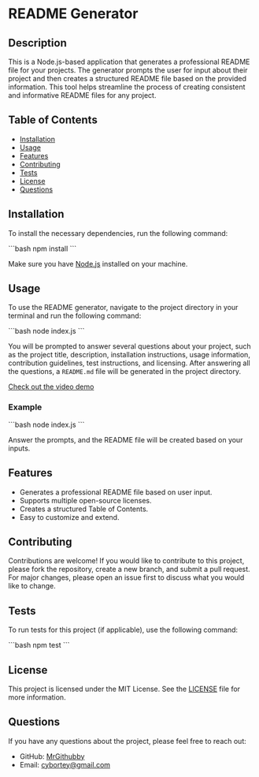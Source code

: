 # README Generator

## Description

This is a Node.js-based application that generates a professional README file for your projects. The generator prompts the user for input about their project and then creates a structured README file based on the provided information. This tool helps streamline the process of creating consistent and informative README files for any project.

## Table of Contents
- [Installation](#installation)
- [Usage](#usage)
- [Features](#features)
- [Contributing](#contributing)
- [Tests](#tests)
- [License](#license)
- [Questions](#questions)

## Installation

To install the necessary dependencies, run the following command:

\`\`\`bash
npm install
\`\`\`

Make sure you have [Node.js](https://nodejs.org/) installed on your machine.

## Usage

To use the README generator, navigate to the project directory in your terminal and run the following command:

\`\`\`bash
node index.js
\`\`\`

You will be prompted to answer several questions about your project, such as the project title, description, installation instructions, usage information, contribution guidelines, test instructions, and licensing. After answering all the questions, a `README.md` file will be generated in the project directory.

[Check out the video demo](https://drive.google.com/file/d/1ipkgtXHBRDgK30lATibHld688EzdlnSf/view)

### Example

\`\`\`bash
node index.js
\`\`\`

Answer the prompts, and the README file will be created based on your inputs.

## Features

- Generates a professional README file based on user input.
- Supports multiple open-source licenses.
- Creates a structured Table of Contents.
- Easy to customize and extend.

## Contributing

Contributions are welcome! If you would like to contribute to this project, please fork the repository, create a new branch, and submit a pull request. For major changes, please open an issue first to discuss what you would like to change.

## Tests

To run tests for this project (if applicable), use the following command:

\`\`\`bash
npm test
\`\`\`

## License

This project is licensed under the MIT License. See the [LICENSE](LICENSE) file for more information.

## Questions

If you have any questions about the project, please feel free to reach out:

- GitHub: [MrGithubby](https://github.com/MrGithubby)
- Email: cybortey@gmail.com
